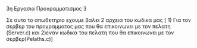 3η Εργασια Προγραμματισμος 3

Σε αυτο το απωθετηριο εχουμε βαλει 2 αρχεια του κωδικα μας [ 1) Για τον σερβερ του προγραμματος μας που θα επικοινωνει με τον πελατη (Server.c) και 2)εναν κωδικα του πελατη που θα επικοινωνει με τον σερβερ(Pelaths.c)]
